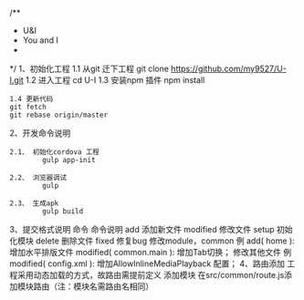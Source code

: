 #

/**
 * U&I
 * You and I
 *
 */
1、初始化工程
    1.1 从git 迁下工程
    git clone https://github.com/my9527/U-I.git
    1.2 进入工程
    cd U-I
    1.3 安装npm 插件
    npm install

    1.4 更新代码
    git fetch
    git rebase origin/master

2、开发命令说明

    2.1、 初始化cordova 工程
            gulp app-init

    2.2、 浏览器调试
            gulp

    2.3、 生成apk
            gulp build

3、提交格式说明
    命令          命令说明
    add             添加新文件
    modified        修改文件
    setup           初始化模块
    delete          删除文件
    fixed           修复bug
    修改module，common
    例 add( home ): 增加水平排版文件
       modified( common.main ): 增加Tab切换；
    修改其他文件
    例 modified( config.xml ): 增加AllowInlineMediaPlayback 配置；
4、路由添加
    工程采用动态加载的方式，故路由需提前定义
    添加模块
    在src/common/route.js添加模块路由（注：模块名需路由名相同）